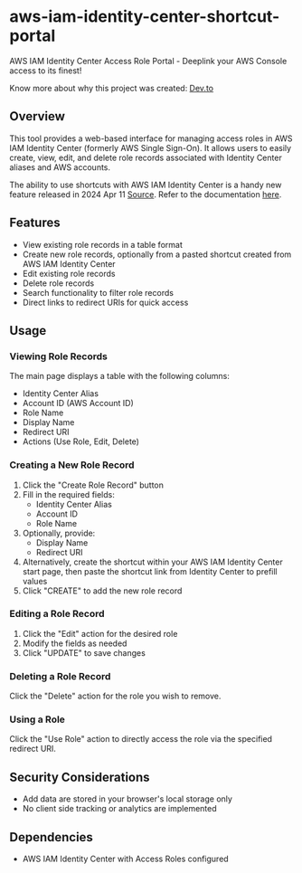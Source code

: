 # aws-iam-identity-center-shortcut-portal

AWS IAM Identity Center Access Role Portal - Deeplink your AWS Console access to its finest!

Know more about why this project was created: [Dev.to](https://dev.to/aws-builders/deep-linking-aws-console-with-yall-your-aws-iam-identity-center-roles-3pgn)

## Overview

This tool provides a web-based interface for managing access roles in AWS IAM Identity Center (formerly AWS Single Sign-On). It allows users to easily create, view, edit, and delete role records associated with Identity Center aliases and AWS accounts.

The ability to use shortcuts with AWS IAM Identity Center is a handy new feature released in 2024 Apr 11 [Source](https://aws.amazon.com/about-aws/whats-new/2024/04/aws-iam-identity-center-shortcut-links-aws-access-portal/). Refer to the documentation [here](https://docs.aws.amazon.com/singlesignon/latest/userguide/createshortcutlink.html).

## Features

- View existing role records in a table format
- Create new role records, optionally from a pasted shortcut created from AWS IAM Identity Center
- Edit existing role records
- Delete role records
- Search functionality to filter role records
- Direct links to redirect URIs for quick access

## Usage

### Viewing Role Records

The main page displays a table with the following columns:
- Identity Center Alias
- Account ID (AWS Account ID)
- Role Name
- Display Name
- Redirect URI
- Actions (Use Role, Edit, Delete)

### Creating a New Role Record

1. Click the "Create Role Record" button
2. Fill in the required fields:
   - Identity Center Alias
   - Account ID
   - Role Name
3. Optionally, provide:
   - Display Name
   - Redirect URI
4. Alternatively, create the shortcut within your AWS IAM Identity Center start page, then paste the shortcut link from Identity Center to prefill values
5. Click "CREATE" to add the new role record

### Editing a Role Record

1. Click the "Edit" action for the desired role
2. Modify the fields as needed
3. Click "UPDATE" to save changes

### Deleting a Role Record

Click the "Delete" action for the role you wish to remove.

### Using a Role

Click the "Use Role" action to directly access the role via the specified redirect URI.

## Security Considerations

- Add data are stored in your browser's local storage only
- No client side tracking or analytics are implemented

## Dependencies

- AWS IAM Identity Center with Access Roles configured
